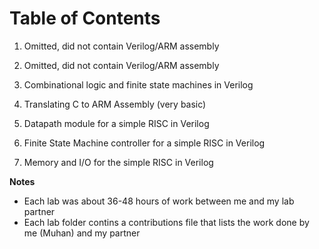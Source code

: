 # Table of Contents
  1. Omitted, did not contain Verilog/ARM assembly


  2. Omitted, did not contain Verilog/ARM assembly


  3. Combinational logic and finite state machines in Verilog


  4. Translating C to ARM Assembly (very basic)


  5. Datapath module for a simple RISC in Verilog


  6. Finite State Machine controller for a simple RISC in Verilog


  7. Memory and I/O for the simple RISC in Verilog

**Notes**
  - Each lab was about 36-48 hours of work between me and my lab partner
  - Each lab folder contins a contributions file that lists the work done by me (Muhan) and my partner
 
